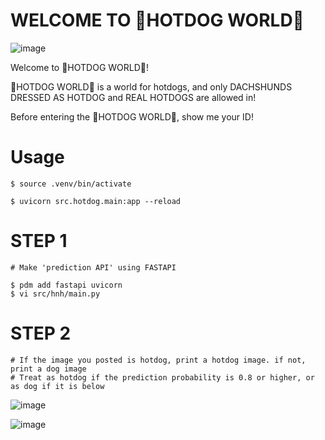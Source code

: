 # WELCOME TO 🌭HOTDOG WORLD🌭
![image](https://github.com/user-attachments/assets/fa0ae6f7-3fbd-4a04-b1ba-c581d81ac99e)


Welcome to 🌭HOTDOG WORLD🌭!

🌭HOTDOG WORLD🌭 is a world for hotdogs, and only DACHSHUNDS DRESSED AS HOTDOG and REAL HOTDOGS are allowed in!


Before entering the 🌭HOTDOG WORLD🌭, show me your ID!

# Usage
```
$ source .venv/bin/activate

$ uvicorn src.hotdog.main:app --reload
```


# STEP 1
```
# Make 'prediction API' using FASTAPI

$ pdm add fastapi uvicorn
$ vi src/hnh/main.py
```

# STEP 2
```
# If the image you posted is hotdog, print a hotdog image. if not, print a dog image
# Treat as hotdog if the prediction probability is 0.8 or higher, or as dog if it is below
```

![image](https://github.com/user-attachments/assets/3fed442e-7048-4e9e-897f-917325870e87)


![image](https://github.com/user-attachments/assets/7ac6a72f-cbe1-4ac1-8c81-1a006983cccb)

